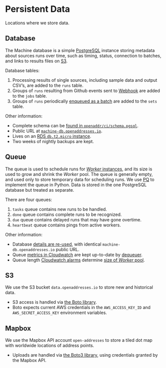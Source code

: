 Persistent Data
===============

Locations where we store data.

<a name="db">Database</a>
--------

The Machine database is a simple [PostgreSQL](http://www.postgresql.org) instance storing metadata about sources runs over time, such as timing, status, connection to batches, and links to results files on [S3](#s3).

Database tables:

1. Processing results of single sources, including sample data and output CSV’s, are added to the `runs` table.
2. Groups of `runs` resulting from Github events sent to [Webhook](components.md#webhook) are added to the `jobs` table.
3. Groups of `runs` periodically [enqueued as a batch](components.md#enqueue) are added to the `sets` table.

Other information:

* Complete schema can be [found in `openaddr/ci/schema.pgsql`](https://github.com/openaddresses/machine/blob/2.18.0/openaddr/ci/schema.pgsql).
* Public URL at [`machine-db.openaddresses.io`](postgres://machine-db.openaddresses.io).
* Lives on an [RDS `db.t2.micro` instance](https://console.aws.amazon.com/rds/home?region=us-east-1#dbinstances:id=machine;sf=all).
* Two weeks of nightly backups are kept.

<a name="q">Queue</a>
-----

The queue is used to schedule runs for [_Worker_ instances](components.md#worker), and its size is used to grow and shrink the _Worker_ pool. The queue is generally empty, and used only to store temporary data for scheduling runs. We use [PQ](https://github.com/malthe/pq) to implement the queue in Python. Data is stored in the one PostgreSQL database but treated as separate.

There are four queues:

1. `tasks` queue contains new runs to be handled.
2. `done` queue contains complete runs to be recognized.
3. `due` queue contains delayed runs that may have gone overtime.
4. `heartbeat` queue contains pings from active workers.

Other information:

* Database [details are re-used](#db), with identical `machine-db.openaddresses.io` public URL.
* Queue [metrics in Cloudwatch](https://console.aws.amazon.com/cloudwatch/home?region=us-east-1#metrics:metricFilter=Pattern%253Dopenaddr.ci) are kept up-to-date by [dequeuer](components.md#dequeue).
* Queue length [Cloudwatch alarms](https://console.aws.amazon.com/cloudwatch/home?region=us-east-1#alarm:alarmFilter=ANY) determine [size of _Worker_ pool](components.md#worker).

<a name="s3">S3</a>
--

We use the S3 bucket `data.openaddresses.io` to store new and historical data.

* S3 access is handled via [the Boto library](http://docs.pythonboto.org/en/latest/).
* Boto expects current AWS credentials in the `AWS_ACCESS_KEY_ID` and `AWS_SECRET_ACCESS_KEY` environment variables.

<a name="mapbox">Mapbox</a>
------

We use the Mapbox API account `open-addresses` to store a tiled dot map with worldwide locations of address points.

* Uploads are handled via [the Boto3 library](https://boto3.readthedocs.org), using credentials granted by the Mapbox API.
